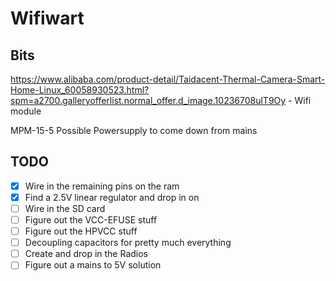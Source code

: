 # Wifiwart

## Bits
https://www.alibaba.com/product-detail/Taidacent-Thermal-Camera-Smart-Home-Linux_60058930523.html?spm=a2700.galleryofferlist.normal_offer.d_image.10236708ulT9Oy
    - Wifi module

MPM-15-5
    Possible Powersupply to come down from mains

## TODO
- [x] Wire in the remaining pins on the ram
- [x] Find a 2.5V linear regulator and drop in on
- [ ] Wire in the SD card
- [ ] Figure out the VCC-EFUSE stuff
- [ ] Figure out the HPVCC stuff
- [ ] Decoupling capacitors for pretty much everything
- [ ] Create and drop in the Radios 
- [ ] Figure out a mains to 5V solution
